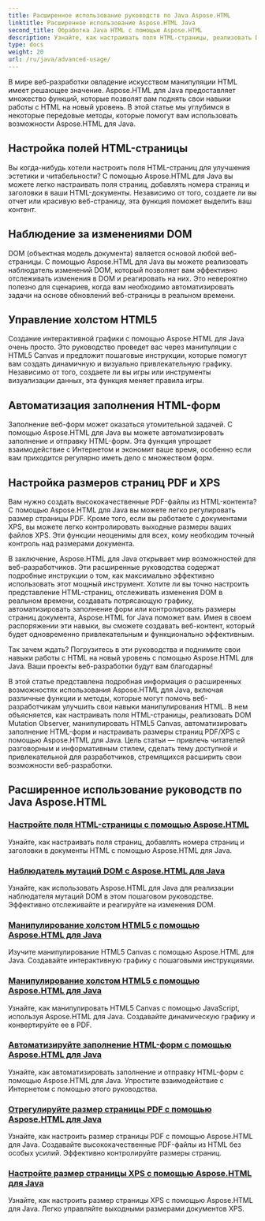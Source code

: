 ```yaml
---
title: Расширенное использование руководств по Java Aspose.HTML
linktitle: Расширенное использование Aspose.HTML Java
second_title: Обработка Java HTML с помощью Aspose.HTML
description: Узнайте, как настраивать поля HTML-страницы, реализовать DOM Mutation Observer, манипулировать HTML5 Canvas, автоматизировать заполнение HTML-форм и многое другое с помощью Aspose.HTML Java.
type: docs
weight: 20
url: /ru/java/advanced-usage/
---
```


В мире веб-разработки овладение искусством манипуляции HTML имеет решающее значение. Aspose.HTML для Java предоставляет множество функций, которые позволят вам поднять свои навыки работы с HTML на новый уровень. В этой статье мы углубимся в некоторые передовые методы, которые помогут вам использовать возможности Aspose.HTML для Java.

## Настройка полей HTML-страницы

Вы когда-нибудь хотели настроить поля HTML-страниц для улучшения эстетики и читабельности? С помощью Aspose.HTML для Java вы можете легко настраивать поля страниц, добавлять номера страниц и заголовки в ваши HTML-документы. Независимо от того, создаете ли вы отчет или красивую веб-страницу, эта функция поможет выделить ваш контент.

## Наблюдение за изменениями DOM

DOM (объектная модель документа) является основой любой веб-страницы. С помощью Aspose.HTML для Java вы можете реализовать наблюдатель изменений DOM, который позволяет вам эффективно отслеживать изменения в DOM и реагировать на них. Это невероятно полезно для сценариев, когда вам необходимо автоматизировать задачи на основе обновлений веб-страницы в реальном времени.

## Управление холстом HTML5

Создание интерактивной графики с помощью Aspose.HTML для Java очень просто. Это руководство проведет вас через манипуляции с HTML5 Canvas и предложит пошаговые инструкции, которые помогут вам создать динамичную и визуально привлекательную графику. Независимо от того, создаете ли вы игры или инструменты визуализации данных, эта функция меняет правила игры.

## Автоматизация заполнения HTML-форм

Заполнение веб-форм может оказаться утомительной задачей. С помощью Aspose.HTML для Java вы можете автоматизировать заполнение и отправку HTML-форм. Эта функция упрощает взаимодействие с Интернетом и экономит ваше время, особенно если вам приходится регулярно иметь дело с множеством форм.

## Настройка размеров страниц PDF и XPS

Вам нужно создать высококачественные PDF-файлы из HTML-контента? С помощью Aspose.HTML для Java вы можете легко регулировать размер страницы PDF. Кроме того, если вы работаете с документами XPS, вы можете легко контролировать выходные размеры ваших файлов XPS. Эти функции неоценимы для всех, кому необходим точный контроль над размерами документа.

В заключение, Aspose.HTML для Java открывает мир возможностей для веб-разработчиков. Эти расширенные руководства содержат подробные инструкции о том, как максимально эффективно использовать этот мощный инструмент. Хотите ли вы точно настроить представление HTML-страниц, отслеживать изменения DOM в реальном времени, создавать потрясающую графику, автоматизировать заполнение форм или контролировать размеры страниц документа, Aspose.HTML for Java поможет вам. Имея в своем распоряжении эти навыки, вы сможете создавать веб-контент, который будет одновременно привлекательным и функционально эффективным.

Так зачем ждать? Погрузитесь в эти руководства и поднимите свои навыки работы с HTML на новый уровень с помощью Aspose.HTML для Java. Ваши проекты веб-разработки будут вам благодарны!

В этой статье представлена подробная информация о расширенных возможностях использования Aspose.HTML для Java, включая различные функции и методы, которые могут помочь веб-разработчикам улучшить свои навыки манипулирования HTML. В нем объясняется, как настраивать поля HTML-страницы, реализовать DOM Mutation Observer, манипулировать HTML5 Canvas, автоматизировать заполнение HTML-форм и настраивать размеры страниц PDF/XPS с помощью Aspose.HTML для Java. Цель статьи — привлечь читателей разговорным и информативным стилем, сделать тему доступной и привлекательной для разработчиков, стремящихся расширить свои возможности веб-разработки.

## Расширенное использование руководств по Java Aspose.HTML
### [Настройте поля HTML-страницы с помощью Aspose.HTML](./css-extensions-adding-title-page-number/)
Узнайте, как настраивать поля страниц, добавлять номера страниц и заголовки в документы HTML с помощью Aspose.HTML для Java.
### [Наблюдатель мутаций DOM с Aspose.HTML для Java](./dom-mutation-observer-observing-node-additions/)
Узнайте, как использовать Aspose.HTML для Java для реализации наблюдателя мутаций DOM в этом пошаговом руководстве. Эффективно отслеживайте и реагируйте на изменения DOM.
### [Манипулирование холстом HTML5 с помощью Aspose.HTML для Java](./html5-canvas-manipulation-using-code/)
Изучите манипулирование HTML5 Canvas с помощью Aspose.HTML для Java. Создавайте интерактивную графику с пошаговыми инструкциями.
### [Манипулирование холстом HTML5 с помощью Aspose.HTML для Java](./html5-canvas-manipulation-using-javascript/)
Узнайте, как манипулировать HTML5 Canvas с помощью JavaScript, используя Aspose.HTML для Java. Создавайте динамическую графику и конвертируйте ее в PDF.
### [Автоматизируйте заполнение HTML-форм с помощью Aspose.HTML для Java](./html-form-editor-filling-submitting-forms/)
Узнайте, как автоматизировать заполнение и отправку HTML-форм с помощью Aspose.HTML для Java. Упростите взаимодействие с Интернетом с помощью этого руководства.
### [Отрегулируйте размер страницы PDF с помощью Aspose.HTML для Java](./adjust-pdf-page-size/)
Узнайте, как настроить размер страницы PDF с помощью Aspose.HTML для Java. Создавайте высококачественные PDF-файлы из HTML без особых усилий. Эффективно контролируйте размеры страниц.
### [Настройте размер страницы XPS с помощью Aspose.HTML для Java](./adjust-xps-page-size/)
Узнайте, как настроить размер страницы XPS с помощью Aspose.HTML для Java. Легко управляйте выходными размерами документов XPS.